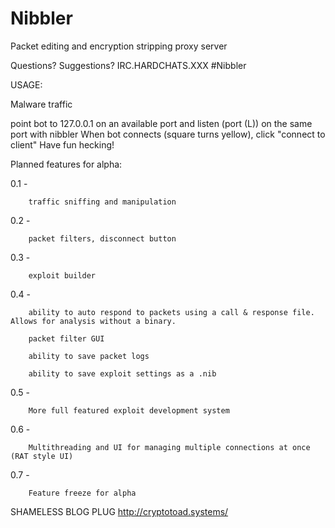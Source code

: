 Nibbler
=======

Packet editing and encryption stripping proxy server

Questions? Suggestions?
IRC.HARDCHATS.XXX #Nibbler


USAGE:

Malware traffic

point bot to 127.0.0.1 on an available port and listen (port (L)) on the same port with nibbler
When bot connects (square turns yellow), click "connect to client"
Have fun hecking!

Planned features for alpha:


0.1 - 

		traffic sniffing and manipulation 
		
0.2 - 

		packet filters, disconnect button
		
		
0.3 - 

		exploit builder
		
0.4 - 

		ability to auto respond to packets using a call & response file. Allows for analysis without a binary.
		
		packet filter GUI
		
		ability to save packet logs
		
		ability to save exploit settings as a .nib
		
		
0.5 - 

		More full featured exploit development system
		
0.6 - 

		Multithreading and UI for managing multiple connections at once (RAT style UI)
		
0.7 -

		Feature freeze for alpha
		

SHAMELESS BLOG PLUG
http://cryptotoad.systems/
